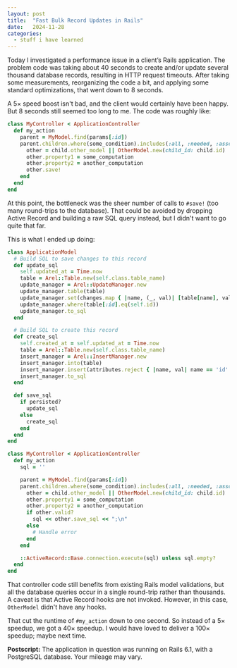 ```yaml
---
layout: post
title:  "Fast Bulk Record Updates in Rails"
date:   2024-11-28
categories:
  - stuff i have learned
---
```


Today I investigated a performance issue in a client’s Rails application. The problem code was taking about 40 seconds to create and/or update several thousand database records, resulting in HTTP request timeouts. After taking some measurements, reorganizing the code a bit, and applying some standard optimizations, that went down to 8 seconds.

A 5× speed boost isn't bad, and the client would certainly have been happy. But 8 seconds still seemed too long to me. The code was roughly like:

```ruby
class MyController < ApplicationController
  def my_action
    parent = MyModel.find(params[:id])
    parent.children.where(some_condition).includes(:all, :needed, :associations).each do |child|
      other = child.other_model || OtherModel.new(child_id: child.id)
      other.property1 = some_computation
      other.property2 = another_computation
      other.save!
    end
  end
end
```

At this point, the bottleneck was the sheer number of calls to `#save!` (too many round-trips to the database). That could be avoided by dropping Active Record and building a raw SQL query instead, but I didn't want to go quite that far.

This is what I ended up doing:

```ruby
class ApplicationModel
  # Build SQL to save changes to this record
  def update_sql
    self.updated_at = Time.now
    table = Arel::Table.new(self.class.table_name)
    update_manager = Arel::UpdateManager.new
    update_manager.table(table)
    update_manager.set(changes.map { |name, (_, val)| [table[name], val] })
    update_manager.where(table[:id].eq(self.id))
    update_manager.to_sql
  end

  # Build SQL to create this record
  def create_sql
    self.created_at = self.updated_at = Time.now
    table = Arel::Table.new(self.class.table_name)
    insert_manager = Arel::InsertManager.new
    insert_manager.into(table)
    insert_manager.insert(attributes.reject { |name, val| name == 'id' }.map { |name, val| [table[name], val] })
    insert_manager.to_sql
  end

  def save_sql
    if persisted?
      update_sql
    else
      create_sql
    end
  end
end

class MyController < ApplicationController
  def my_action
    sql = ''

    parent = MyModel.find(params[:id])
    parent.children.where(some_condition).includes(:all, :needed, :associations).each do |child|
      other = child.other_model || OtherModel.new(child_id: child.id)
      other.property1 = some_computation
      other.property2 = another_computation
      if other.valid?
        sql << other.save_sql << ";\n"
      else
        # Handle error
      end
    end

    ::ActiveRecord::Base.connection.execute(sql) unless sql.empty?
  end
end
```

That controller code still benefits from existing Rails model validations, but all the database queries occur in a single round-trip rather than thousands. A caveat is that Active Record hooks are not invoked. However, in this case, `OtherModel` didn't have any hooks.

That cut the runtime of `#my_action` down to one second. So instead of a 5× speedup, we got a 40× speedup. I would have loved to deliver a 100× speedup; maybe next time.

<b>Postscript:</b> The application in question was running on Rails 6.1, with a PostgreSQL database. Your mileage may vary.
